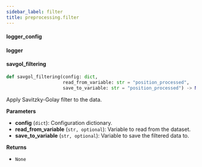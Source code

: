 ```yaml
---
sidebar_label: filter
title: preprocessing.filter
---
```


#### logger\_config

#### logger

#### savgol\_filtering

```python
def savgol_filtering(config: dict,
                     read_from_variable: str = "position_processed",
                     save_to_variable: str = "position_processed") -> None
```

Apply Savitzky-Golay filter to the data.

**Parameters**

* **config** (`dict`): Configuration dictionary.
* **read_from_variable** (`str, optional`): Variable to read from the dataset.
* **save_to_variable** (`str, optional`): Variable to save the filtered data to.

**Returns**

* `None`

